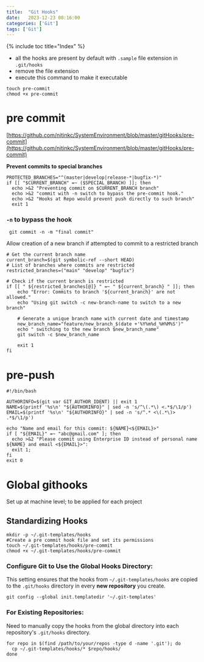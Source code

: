 ```yaml
---
title:  "Git Hooks"
date:   2023-12-23 00:16:00
categories: ['Git']
tags: ['Git']
---
```


{% include toc title="Index" %}

- all the hooks are present by default with `.sample` file extension in
  `.git/hooks`
- remove the file extension
- execute this command to make it executable

```shell
touch pre-commit
chmod +x pre-commit
```

# pre commit

[https://github.com/nitinkc/SystemEnvironment/blob/master/gitHooks/pre-commit](https://github.com/nitinkc/SystemEnvironment/blob/master/gitHooks/pre-commit)

**Prevent commits to special branches**

```shell
PROTECTED_BRANCHES="^(master|develop|release-*|bugfix-*)"
if [[ "$CURRENT_BRANCH" =~ ($SPECIAL_BRANCH) ]]; then
  echo >&2 "Preventing commit on $CURRENT_BRANCH branch"
  echo >&2 "commit with -n switch to bypass the pre-commit hook."
  echo >&2 "Hooks at Repo would prevent push directly to such branch"
  exit 1
```

### `-n` to bypass the hook

```shell
 git commit -n -m "final commit"
```

Allow creation of a new branch if attempted to commit to a restricted branch

```shell
# Get the current branch name
current_branch=$(git symbolic-ref --short HEAD)
# List of branches where commits are restricted
restricted_branches=("main" "develop" "bugfix")

# Check if the current branch is restricted
if [[ " ${restricted_branches[@]} " =~ " ${current_branch} " ]]; then
    echo "Error: Commits to branch '${current_branch}' are not allowed."
    echo "Using git switch -c new-branch-name to switch to a new branch"
    
    # Generate a unique branch name with current date and timestamp
    new_branch_name="feature/new_branch_$(date +'%Y%m%d_%H%M%S')"
    echo " switching to the new branch $new_branch_name" 
    git switch -c $new_branch_name
    
    exit 1
fi
```

# pre-push

```shell
#!/bin/bash

AUTHORINFO=$(git var GIT_AUTHOR_IDENT) || exit 1
NAME=$(printf '%s\n' "${AUTHORINFO}" | sed -n 's/^\(.*\) <.*$/\1/p')
EMAIL=$(printf '%s\n' "${AUTHORINFO}" | sed -n 's/^.* <\(.*\)> .*$/\1/p')

echo "Name and email for this commit: ${NAME}<${EMAIL}>"
if [ "${EMAIL}" =~ "abc@gmail.com" ]; then
  echo >&2 "Please commit using Enterprise ID instead of personal name ${NAME} and email <${EMAIL}>":
  exit 1;
fi
exit 0
```

# Global githooks

Set up at machine level; to be applied for each project

## Standardizing Hooks

```shell
mkdir -p ~/.git-templates/hooks
#Create a pre commit hook file and set its permissions
touch ~/.git-templates/hooks/pre-commit
chmod +x ~/.git-templates/hooks/pre-commit
```

### Configure Git to Use the Global Hooks Directory:

This setting ensures that the hooks from `~/.git-templates/hooks` are copied to
the `.git/hooks` directory in every **new repository** you create.

```shell
git config --global init.templatedir '~/.git-templates'
```

### For Existing Repositories:

Need to manually copy the hooks from the global directory into each repository's
`.git/hooks` directory.

```shell
for repo in $(find /path/to/your/repos -type d -name '.git'); do
  cp ~/.git-templates/hooks/* $repo/hooks/
done
```